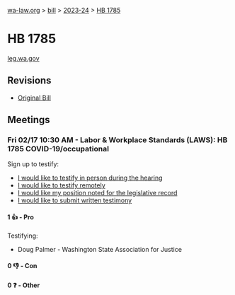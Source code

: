 [wa-law.org](/) > [bill](/bill/) > [2023-24](/bill/2023-24/) > [HB 1785](/bill/2023-24/hb/1785/)

# HB 1785
[leg.wa.gov](https://app.leg.wa.gov/billsummary?BillNumber=1785&Year=2023&Initiative=false)

## Revisions
* [Original Bill](1/)

## Meetings
### Fri 02/17 10:30 AM - Labor & Workplace Standards (LAWS): HB 1785 COVID-19/occupational
Sign up to testify:
* [I would like to testify in person during the hearing](https://app.leg.wa.gov/csi/Testifier/Add?chamber=House&mId=30785&aId=151617&caId=21429&tId=1)
* [I would like to testify remotely](https://app.leg.wa.gov/csi/Testifier/Add?chamber=House&mId=30785&aId=151617&caId=21429&tId=2)
* [I would like my position noted for the legislative record](https://app.leg.wa.gov/csi/Testifier/Add?chamber=House&mId=30785&aId=151617&caId=21429&tId=3)
* [I would like to submit written testimony](https://app.leg.wa.gov/csi/Testifier/Add?chamber=House&mId=30785&aId=151617&caId=21429&tId=4)

#### 1 👍 - Pro
Testifying:
* Doug Palmer - Washington State Association for Justice

#### 0 👎 - Con

#### 0 ❓ - Other
